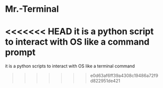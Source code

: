 # Mr.-Terminal
<<<<<<< HEAD
it is a python script to interact with OS like a command prompt
=======
it is a python scripts to interact with OS like a terminal command
>>>>>>> e0d63af6ff39a4308c19486a72f9d822951de421
